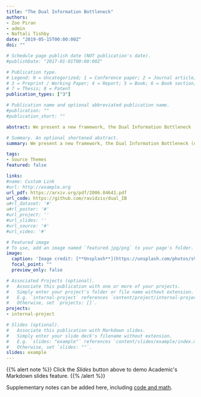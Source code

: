 ```yaml
---
title: "The Dual Information Bottleneck"
authors:
- Zoe Piran 
- admin
- Naftali Tishby
date: "2019-05-15T00:00:00Z"
doi: ""

# Schedule page publish date (NOT publication's date).
#publishDate: "2017-01-01T00:00:00Z"

# Publication type.
# Legend: 0 = Uncategorized; 1 = Conference paper; 2 = Journal article;
# 3 = Preprint / Working Paper; 4 = Report; 5 = Book; 6 = Book section;
# 7 = Thesis; 8 = Patent
publication_types: ["3"]

# Publication name and optional abbreviated publication name.
#publication: ""
#publication_short: ""

abstract: We present a new framework, the Dual Information Bottleneck (dualIB), which resolves some of the known drawbacks of the Information Bottleneck. We provide a theoretical analysis of the dualIB framework and  solving for the structure of its solutions. To approach large scale problems, we present a novel variational formulation of the dualIB for Deep Neural Networks. In experiments on several data-sets, we compare it to a variational form of the IB.

# Summary. An optional shortened abstract.
summary: We present a new framework, the Dual Information Bottleneck (dualIB), which resolves some of the known drawbacks of the Information Bottleneck. We provide a theoretical analysis of the dualIB framework and  solving for the structure of its solutions. To approach large scale problems, we present a novel variational formulation of the dualIB for Deep Neural Networks. In experiments on several data-sets, we compare it to a variational form of the IB.

tags:
- Source Themes
featured: false

links:
#name: Custom Link
#url: http://example.org
url_pdf: https://arxiv.org/pdf/2006.04641.pdf
url_code: https://github.com/ravidziv/dual_IB
u#rl_dataset: '#'
u#rl_poster: '#'
#url_project: ''
#url_slides: ''
#url_source: '#'
#url_video: '#'

# Featured image
# To use, add an image named `featured.jpg/png` to your page's folder. 
image:
  caption: 'Image credit: [**Unsplash**](https://unsplash.com/photos/s9CC2SKySJM)'
  focal_point: ""
  preview_only: false

# Associated Projects (optional).
#   Associate this publication with one or more of your projects.
#   Simply enter your project's folder or file name without extension.
#   E.g. `internal-project` references `content/project/internal-project/index.md`.
#   Otherwise, set `projects: []`.
projects:
- internal-project

# Slides (optional).
#   Associate this publication with Markdown slides.
#   Simply enter your slide deck's filename without extension.
#   E.g. `slides: "example"` references `content/slides/example/index.md`.
#   Otherwise, set `slides: ""`.
slides: example
---
```


{{% alert note %}}
Click the *Slides* button above to demo Academic's Markdown slides feature.
{{% /alert %}}

Supplementary notes can be added here, including [code and math](https://sourcethemes.com/academic/docs/writing-markdown-latex/).
